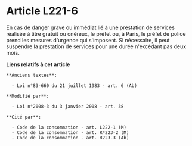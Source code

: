 # Article L221-6

En cas de danger grave ou immédiat lié à une prestation de services réalisée à titre gratuit ou onéreux, le préfet ou, à
Paris, le préfet de police prend les mesures d'urgence qui s'imposent. Si nécessaire, il peut suspendre la prestation de
services pour une durée n'excédant pas deux mois.

**Liens relatifs à cet article**

	**Anciens textes**:

	  - Loi n°83-660 du 21 juillet 1983 - art. 6 (Ab)

	**Modifié par**:

	  - Loi n°2008-3 du 3 janvier 2008 - art. 38

	**Cité par**:

	  - Code de la consommation - art. L222-1 (M)
	  - Code de la consommation - art. R*223-2 (M)
	  - Code de la consommation - art. R223-3 (Ab)
